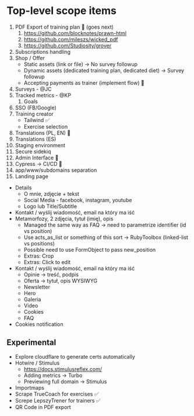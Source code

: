 # Top-level scope items

1. PDF Export of training plan 🌟 (goes next)
   1. https://github.com/blocknotes/prawn-html
   2. https://github.com/mileszs/wicked_pdf
   3. https://github.com/Studiosity/grover
2. Subscriptions handling
3. Shop / Offer
   - Static assets (link or file) -> No survey followup
   - Dynamic assets (dedicated training plan, dedicated diet) -> Survey followup
   - Accepting payments as trainer (implement flow) 🌟
4. Surveys - @JC
5. Tracked metrics - @KP
   1. Goals
6. SSO (FB/Google)
7. Training creator
   - Tailwind ✅
   - Exercise selection
8. Translations (PL, EN) 🌟
9. Translations (ES)
10. Staging environment
11. Secure sidekiq
12. Admin Interface 🌟
13. Cypress -> CI/CD 🌟
14. app/www/subdomains separation
15. Landing page
  - Details
    - O mnie, zdjęcie + tekst
    - Social Media - facebook, instagram, youtube
    - Logo lub Title/Subtitle
  - Kontakt / wyślij wiadomość, email na który ma iść
  - Metamorfozy, 2 zdjęcia, tytuł (imię), opis
    - Managed the same way as FAQ -> need to parametrize identifier (id vs position)
    - Use acts_as_list or something of this sort -> RubyToolbox (linked-list vs positions)
    - Possible need to use FormObject to pass new_position
    - Extras: Crop
    - Extras: Click to edit
  - Kontakt / wyślij wiadomość, email na który ma iść
    - Opinie -> treść, podpis
    - Oferta -> tytuł, opis WYSIWYG
    - Newsletter
    - Hero
    - Galeria
    - Video
    - Cookies
    - FAQ
  - Cookies notification

## Experimental

- Explore cloudflare to generate certs automatically
- Hotwire / Stimulus
  - https://docs.stimulusreflex.com/
  - Adding metrics -> Turbo
  - Previewing full domain -> Stimulus
- Importmaps
- Scrape TrueCoach for exercises ✅
- Screpe LepszyTrener for trainers ✅
- QR Code in PDF export
